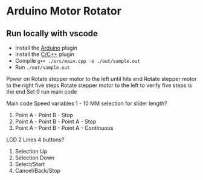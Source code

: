 # Arduino Motor Rotator

## Run locally with vscode

* Install the [Arduino](https://marketplace.visualstudio.com/items?itemName=vsciot-vscode.vscode-arduino) plugin
* Install the [C/C++](https://marketplace.visualstudio.com/items?itemName=ms-vscode.cpptools) plugin
* Compile `g++ ./src/main.cpp -o ./out/sample.out`
* Run `./out/sample.out`


Power on
  Rotate stepper motor to the left until hits end
  Rotate stepper motor to the right five steps
  Rotate stepper motor to the left to verify five steps is the end
  Set 0 
  run main code
  
Main code
  Speed variables 1 - 10
  MM selection for slider length?
  
  1. Point A - Point B - Stop
  2. Point A - Point B - Point A - Stop
  3. Point A - Point B - Point A - Continuous
  
LCD
  2 Lines
  4 buttons?
  1. Selection Up
  2. Selection Down
  3. Select/Start
  4. Cancel/Back/Stop
  
